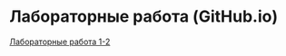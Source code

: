 # Лабораторные работа (GitHub.io)
[Лабораторные работа 1-2](https://dokinsking.github.io/WebLabsPages/Lab1_2/)